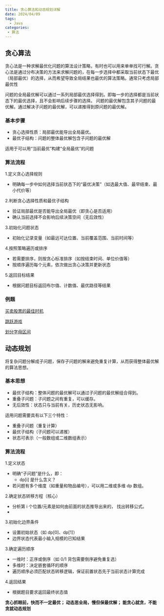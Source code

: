 ```yaml
---
title: 贪心算法和动态规划详解
date: 2024/04/09
tags:
  - Java
categories:
 - 算法
---
```


## 贪心算法

贪心法是一种求解最优化问题的算法设计策略，有时也可以用来单单找可行解。贪心法是通过分布决策的方法来求解问题的，在每一步选择中都采取当前状态下最优（局部最优）的选择，从而希望导致全局结果也最优的算法策略。通常只考虑局部最优性

问题的全局最优解可以通过一系列局部最优选择得到。即每一步的选择都是当前状态下的最优选择，且不会影响后续步骤的选择。 问题的最优解包含其子问题的最优解。通过解决子问题的最优解，可以递推得到原问题的最优解。

### 基本步骤
- 贪心选择性质：局部最优能导出全局最优。
- 最优子结构：问题的整体最优解包含子问题的最优解

适用于可以用“当前最优”构建“全局最优”的问题

### 算法流程
1.定义贪心选择规则
- 明确每一步中如何选择当前状态下的“最优决策”（如选最大值、最早结束、最小代价等）

2.判断贪心选择性质和最优子结构
- 验证局部最优是否能导出全局最优（即贪心是否适用）
- 确认当前选择不会影响后续决策空间（无后效性）

3.初始化问题状态
- 初始化记录变量（如最远可达位置、当前覆盖范围、当前时间等）

4.按照策略遍历或排序
- 若需要排序，则按贪心标准排序（如按结束时间、单位价值等）
- 按顺序遍历每个元素，依次做出贪心决策并更新状态

5.返回目标结果
- 根据问题目标返回布尔值、计数值、最优路径等结果

### 例题
[买卖股票的最佳时机](https://leetcode.cn/problems/best-time-to-buy-and-sell-stock/?envType=study-plan-v2&envId=top-100-liked)

[跳跃游戏](https://leetcode.cn/problems/jump-game/?envType=study-plan-v2&envId=top-100-liked)

[划分字母区间](https://leetcode.cn/problems/partition-labels/?envType=study-plan-v2&envId=top-100-liked)
## 动态规划

将复杂问题分解成子问题，保存子问题的解来避免重复计算，从而获得整体最优解的算法思想。

### 基本思想
- 最优子结构：整体问题的最优解可以通过子问题的最优解组合得到。
- 重叠子问题：子问题之间有重复，可以缓存。
- 无后效性：状态只与当前有关，历史状态无影响。

适用问题需要具有以下三个特性：
- 重叠子问题（重复计算）
- 最优子结构（子问题可以递推）
- 状态可表示（一般数组或二维数组表示）

### 算法流程
1.定义状态
- 明确“子问题”是什么，即：
    - dp[i] 是什么含义？
- 若问题有多个维度（如重量和物品编号），可以用二维或多维 dp 数组。

2.确定状态转移方程（核心）
- 分析第 i 个位置/元素是如何由前面的状态推导出来的， 找出转移公式。
- 
3.初始化边界条件
- 设置初始状态（如 dp[0]、dp[1]）
- 边界状态代表最小输入规模的已知结果

3.确定遍历顺序
- 一维时：正序或倒序（如 0/1 背包需要倒序避免重复选）
- 多维时：决定嵌套循环的顺序
- 遍历顺序必须匹配状态转移逻辑，保证前置状态先于当前状态计算完成

4.返回结果
- 根据题目要求返回最终状态值




**贪心抓眼前，快而不一定最优；
动态思全局，慢但保最优解；
能贪心就贪，不能贪就动态规划**
